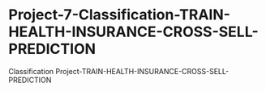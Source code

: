 # Project-7-Classification-TRAIN-HEALTH-INSURANCE-CROSS-SELL-PREDICTION
Classification Project-TRAIN-HEALTH-INSURANCE-CROSS-SELL-PREDICTION
